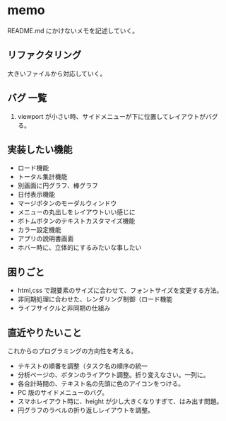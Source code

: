 # memo

README.md にかけないメモを記述していく。

## リファクタリング

大きいファイルから対応していく。

## バグ 一覧

1. viewport が小さい時、サイドメニューが下に位置してレイアウトがバグる。

## 実装したい機能

- ロード機能
- トータル集計機能
- 別画面に円グラフ、棒グラフ
- 日付表示機能
- マージボタンのモーダルウィンドウ
- メニューの丸出しをレイアウトいい感じに
- ボトムボタンのテキストカスタマイズ機能
- カラー設定機能
- アプリの説明書画面
- ホバー時に、立体的にするみたいな事したい

## 困りごと

- html,css で親要素のサイズに合わせて、フォントサイズを変更する方法。
- 非同期処理に合わせた、レンダリング制御（ロード機能
- ライフサイクルと非同期の仕組み

## 直近やりたいこと

これからのプログラミングの方向性を考える。

- テキストの順番を調整（タスク名の順序の統一
- 分析ページの、ボタンのライアウト調整。折り変えなさい。一列に。
- 各合計時間の、テキスト名の先頭に色のアイコンをつける。
- PC 版のサイドメニューのバグ。
- スマホレイアウト時に、height が少し大きくなりすぎて、はみ出す問題。
- 円グラフのラベルの折り返しレイアウトを調整。
